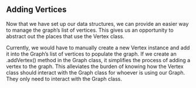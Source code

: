 ## Adding Vertices

Now that we have set up our data structures, we can provide an easier way to manage the graph’s list of vertices. This gives us an opportunity to abstract out the places that use the Vertex class.

Currently, we would have to manually create a new Vertex instance and add it into the Graph’s list of vertices to populate the graph. If we create an .addVertex() method in the Graph class, it simplifies the process of adding a vertex to the graph. This alleviates the burden of knowing how the Vertex class should interact with the Graph class for whoever is using our Graph. They only need to interact with the Graph class.
